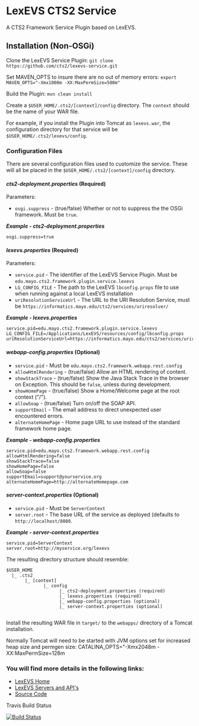 LexEVS CTS2 Service
===================

A CTS2 Framework Service Plugin based on LexEVS.

## Installation (Non-OSGi)
Clone the LexEVS Service Plugin: ```git clone https://github.com/cts2/lexevs-service.git```

Set MAVEN_OPTS to insure there are no out of memory errors: ```export MAVEN_OPTS="-Xmx1000m -XX:MaxPermSize=500m"```

Build the Plugin: ```mvn clean install```

Create a ```$USER_HOME/.cts2/[context]/config``` directory.
The ```context``` should be the name of your WAR file.

For example, if you install the Plugin into Tomcat as ```lexevs.war```, the configuration directory for that service will be ```$USER_HOME/.cts2/lexevs/config```.

### Configuration Files
There are several configuration files used to customize the service.
These will all be placed in the ```$USER_HOME/.cts2/[context]/config``` directory.

#### _cts2-deployment.properties_ (Required)
Parameters:
* ```osgi.suppress``` - (true/false) Whether or not to suppress the the OSGi framework. Must be ```true```.

___Example - cts2-deployment.properties___
```
osgi.suppress=true
```

#### _lexevs.properties_ (Required)
Parameters:
* ```service.pid``` - The identifier of the LexEVS Service Plugin. Must be ```edu.mayo.cts2.framework.plugin.service.lexevs```
* ```LG_CONFIG_FILE``` - The path to the LexEVS ```lbconfig.props``` file to use when running against a local LexEVS installation
* ```uriResolutionServiceUrl``` - The URL to the URI Resolution Service, must be ```https://informatics.mayo.edu/cts2/services/uriresolver/```

___Example - lexevs.properties___
```
service.pid=edu.mayo.cts2.framework.plugin.service.lexevs
LG_CONFIG_FILE=/Applications/LexEVS/resources/config/lbconfig.props
uriResolutionServiceUrl=https://informatics.mayo.edu/cts2/services/uriresolver/
```

#### _webapp-config.properties_ (Optional)
* ```service.pid``` - Must be ```edu.mayo.cts2.framework.webapp.rest.config```
* ```allowHtmlRendering``` - (true/false) Allow an HTML rendering of content.
* ```showStackTrace``` - (true/false) Show the Java Stack Trace in the browser on Exception. This should be ```false```, unless during development.
* ```showHomePage``` - (true/false) Show a Home/Welcome page at the root context ("/").
* ```allowSoap``` - (true/false) Turn on/off the SOAP API.
* ```supportEmail``` - The email address to direct unexpected user encountered errors.
* ```alternateHomePage``` - Home page URL to use instead of the standard framework home page.

___Example - webapp-config.properties___
```
service.pid=edu.mayo.cts2.framework.webapp.rest.config
allowHtmlRendering=false
showStackTrace=false
showHomePage=false
allowSoap=false
supportEmail=support@yourservice.org
alternateHomePage=http://alternateHomepage.com
```

#### _server-context.properties_ (Optional)
* ```service.pid``` - Must be ```ServerContext```
* ```server.root``` - The base URL of the service as deployed (defaults to ```http://localhost/8080```.

___Example - server-context.properties___
```
service.pid=ServerContext
server.root=http://myservice.org/lexevs
```

The resulting directory structure should resemble:

```
$USER_HOME
  |_ .cts2
       |_ [context]
              |_ config
                    |_ cts2-deployment.properties (required)
                    |_ lexevs.properties (required)
                    |_ webapp-config.properties (optional)
                    |_ server-context.properties (optional)


```

Install the resulting WAR file in ```target/``` to the ```webapps/``` directory of a Tomcat installation.

Normally Tomcat will need to be started with JVM options set for increased heap size and permgen size:
CATALINA_OPTS="-Xmx2048m -XX:MaxPermSize=128m

### You will find more details in the following links:
* [LexEVS Home](https://tracker.nci.nih.gov/browse/LEXEVS)
* [LexEVS Servers and API's](https://wiki.nci.nih.gov/x/0BwhAQ)
* [Source Code](https://github.com/NCIP/lexevs-service>)

Travis Build Status

[![Build Status](https://travis-ci.org/NCIP/lexevs-service.png?branch=master)](https://travis-ci.org/NCIP/lexevs-service)
